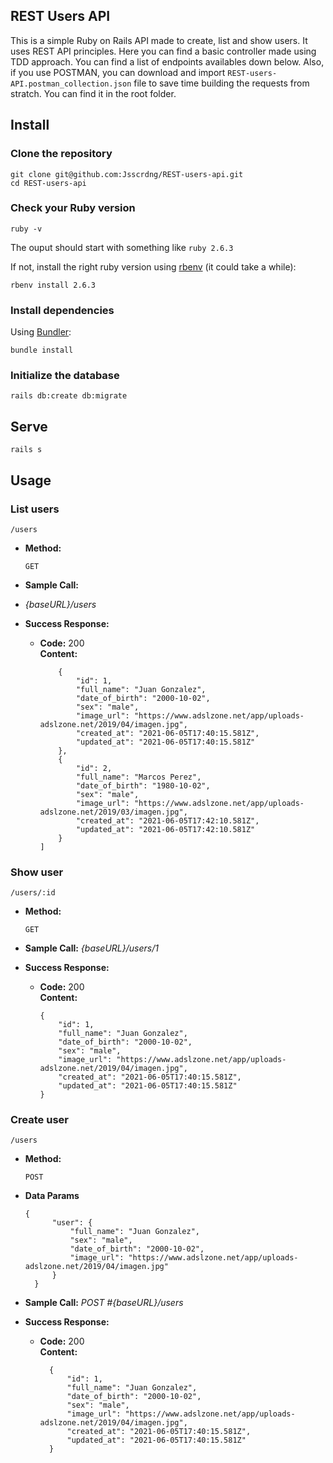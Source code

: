 **REST Users API**
----
This is a simple Ruby on Rails API made to create, list and show users. It uses REST API principles. Here you can find a basic controller made using TDD approach. You can find a list of endpoints availables down below. Also, if you use POSTMAN, you can download and import `REST-users-API.postman_collection.json` file to save time building the requests from stratch. You can find it in the root folder.

## Install

### Clone the repository

```shell
git clone git@github.com:Jsscrdng/REST-users-api.git
cd REST-users-api
```

### Check your Ruby version

```shell
ruby -v
```

The ouput should start with something like `ruby 2.6.3`

If not, install the right ruby version using [rbenv](https://github.com/rbenv/rbenv) (it could take a while):

```shell
rbenv install 2.6.3
```

### Install dependencies

Using [Bundler](https://github.com/bundler/bundler):

```shell
bundle install
```

### Initialize the database

```shell
rails db:create db:migrate
```

## Serve

```shell
rails s
```


**Usage**
----

### **List users**

    /users

* **Method:**
  
  `GET`
* **Sample Call:**
* _{baseURL}/users_

* **Success Response:**
  * **Code:** 200 <br />
    **Content:** 
    ```[
        {
            "id": 1,
            "full_name": "Juan Gonzalez",
            "date_of_birth": "2000-10-02",
            "sex": "male",
            "image_url": "https://www.adslzone.net/app/uploads-adslzone.net/2019/04/imagen.jpg",
            "created_at": "2021-06-05T17:40:15.581Z",
            "updated_at": "2021-06-05T17:40:15.581Z"
        },
        {
            "id": 2,
            "full_name": "Marcos Perez",
            "date_of_birth": "1980-10-02",
            "sex": "male",
            "image_url": "https://www.adslzone.net/app/uploads-adslzone.net/2019/03/imagen.jpg",
            "created_at": "2021-06-05T17:42:10.581Z",
            "updated_at": "2021-06-05T17:42:10.581Z"        
        }
    ]
    ```

### **Show user**

    /users/:id

* **Method:**
  
  `GET`
  
* **Sample Call:**
  _{baseURL}/users/1_

* **Success Response:**
  * **Code:** 200 <br />
    **Content:**
    ```
    {
        "id": 1,
        "full_name": "Juan Gonzalez",
        "date_of_birth": "2000-10-02",
        "sex": "male",
        "image_url": "https://www.adslzone.net/app/uploads-adslzone.net/2019/04/imagen.jpg",
        "created_at": "2021-06-05T17:40:15.581Z",
        "updated_at": "2021-06-05T17:40:15.581Z"
    }
    ```
  
### **Create user**

    /users

* **Method:**
  
  `POST`
* **Data Params**

  ```
  {
        "user": {
            "full_name": "Juan Gonzalez",
            "sex": "male",
            "date_of_birth": "2000-10-02",
            "image_url": "https://www.adslzone.net/app/uploads-adslzone.net/2019/04/imagen.jpg"
        } 
    }
    ```
* **Sample Call:**
    _POST #{baseURL}/users_

* **Success Response:**
  * **Code:** 200 <br />
    **Content:** 
    ```
      {
          "id": 1,
          "full_name": "Juan Gonzalez",
          "date_of_birth": "2000-10-02",
          "sex": "male",
          "image_url": "https://www.adslzone.net/app/uploads-adslzone.net/2019/04/imagen.jpg",
          "created_at": "2021-06-05T17:40:15.581Z",
          "updated_at": "2021-06-05T17:40:15.581Z"
      }
      ```
